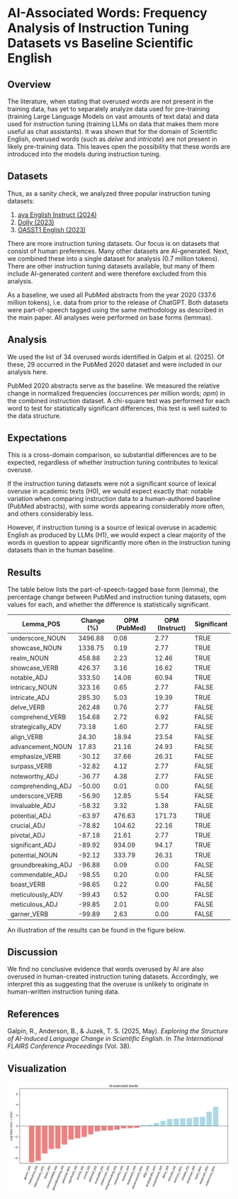 # AI-Associated Words: Frequency Analysis of Instruction Tuning Datasets vs Baseline Scientific English

## Overview

The literature, when stating that overused words are not present in the training data, has yet to separately analyze data used for pre-training (training Large Language Models on vast amounts of text data) and data used for instruction tuning (training LLMs on data that makes them more useful as chat assistants). It was shown that for the domain of Scientific English, overused words (such as *delve* and *intricate*) are not present in likely pre-training data. This leaves open the possibility that these words are introduced into the models during instruction tuning.


## Datasets

Thus, as a sanity check, we analyzed three popular instruction tuning datasets:

1. [aya English Instruct (2024)](https://huggingface.co/datasets/CohereLabs/aya_dataset)
2. [Dolly (2023)](https://huggingface.co/datasets/databricks/databricks-dolly-15k)
3. [OASST1 English (2023)](https://huggingface.co/datasets/OpenAssistant/oasst1)

There are more instruction tuning datasets. Our focus is on datasets that consist of human preferences. Many other datasets are AI-generated. Next, we combined these into a single dataset for analysis (0.7 million tokens). There are other instruction tuning datasets available, but many of them include AI-generated content and were therefore excluded from this analysis.

As a baseline, we used all PubMed abstracts from the year 2020 (337.6 million tokens), i.e. data from prior to the release of ChatGPT. Both datasets were part-of-speech tagged using the same methodology as described in the main paper. All analyses were performed on base forms (lemmas).

## Analysis

We used the list of 34 overused words identified in Galpin et al. (2025). Of these, 29 occurred in the PubMed 2020 dataset and were included in our analysis here.

PubMed 2020 abstracts serve as the baseline. We measured the relative change in normalized frequencies (occurrences per million words; *opm*) in the combined instruction dataset. A chi-square test was performed for each word to test for statistically significant differences, this test is well suited to the data structure. 

## Expectations

This is a cross-domain comparison, so substantial differences are to be expected, regardless of whether instruction tuning contributes to lexical overuse. 

If the instruction tuning datasets were not a significant source of lexical overuse in academic texts (H0), we would expect exactly that: notable variation when comparing instruction data to a human-authored baseline (PubMed abstracts), with some words appearing considerably more often, and others considerably less. 

However, if instruction tuning is a source of lexical overuse in academic English as produced by LLMs (H1), we would expect a clear majority of the words in question to appear significantly more often in the instruction tuning datasets than in the human baseline.

## Results

The table below lists the part-of-speech-tagged base form (lemma), the percentage change between PubMed and instruction tuning datasets, opm values for each, and whether the difference is statistically significant.

| Lemma_POS           | Change (%) | OPM (PubMed) | OPM (Instruct) | Significant |
|---------------------|------------|--------------|----------------|-------------|
| underscore_NOUN     | 3496.88    | 0.08         | 2.77           | TRUE        |
| showcase_NOUN       | 1338.75    | 0.19         | 2.77           | TRUE        |
| realm_NOUN          | 458.88     | 2.23         | 12.46          | TRUE        |
| showcase_VERB       | 426.37     | 3.16         | 16.62          | TRUE        |
| notable_ADJ         | 333.50     | 14.06        | 60.94          | TRUE        |
| intricacy_NOUN      | 323.16     | 0.65         | 2.77           | FALSE       |
| intricate_ADJ       | 285.30     | 5.03         | 19.39          | TRUE        |
| delve_VERB          | 262.48     | 0.76         | 2.77           | FALSE       |
| comprehend_VERB     | 154.68     | 2.72         | 6.92           | FALSE       |
| strategically_ADV   | 73.18      | 1.60         | 2.77           | FALSE       |
| align_VERB          | 24.30      | 18.94        | 23.54          | FALSE       |
| advancement_NOUN    | 17.83      | 21.16        | 24.93          | FALSE       |
| emphasize_VERB      | -30.12     | 37.66        | 26.31          | FALSE       |
| surpass_VERB        | -32.82     | 4.12         | 2.77           | FALSE       |
| noteworthy_ADJ      | -36.77     | 4.38         | 2.77           | FALSE       |
| comprehending_ADJ   | -50.00     | 0.01         | 0.00           | FALSE       |
| underscore_VERB     | -56.90     | 12.85        | 5.54           | FALSE       |
| invaluable_ADJ      | -58.32     | 3.32         | 1.38           | FALSE       |
| potential_ADJ       | -63.97     | 476.63       | 171.73         | TRUE        |
| crucial_ADJ         | -78.82     | 104.62       | 22.16          | TRUE        |
| pivotal_ADJ         | -87.18     | 21.61        | 2.77           | TRUE        |
| significant_ADJ     | -89.92     | 934.09       | 94.17          | TRUE        |
| potential_NOUN      | -92.12     | 333.79       | 26.31          | TRUE        |
| groundbreaking_ADJ  | -96.88     | 0.09         | 0.00           | FALSE       |
| commendable_ADJ     | -98.55     | 0.20         | 0.00           | FALSE       |
| boast_VERB          | -98.65     | 0.22         | 0.00           | FALSE       |
| meticulously_ADV    | -99.43     | 0.52         | 0.00           | FALSE       |
| meticulous_ADJ      | -99.85     | 2.01         | 0.00           | FALSE       |
| garner_VERB         | -99.89     | 2.63         | 0.00           | FALSE       |

An illustration of the results can be found in the figure below.

## Discussion

We find no conclusive evidence that words overused by AI are also overused in human-created instruction tuning datasets. Accordingly, we interpret this as suggesting that the overuse is unlikely to originate in human-written instruction tuning data.

## References

Galpin, R., Anderson, B., & Juzek, T. S. (2025, May). *Exploring the Structure of AI-Induced Language Change in Scientific English*. In *The International FLAIRS Conference Proceedings* (Vol. 38).

## Visualization

![Illustration_of_overused_words_for_instruction_data_vs_baseline](instruction.jpg)
